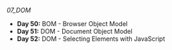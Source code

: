 _07_DOM_

- **Day 50:** BOM - Browser Object Model
- **Day 51:** DOM - Document Object Model
- **Day 52:** DOM - Selecting Elements with JavaScript
